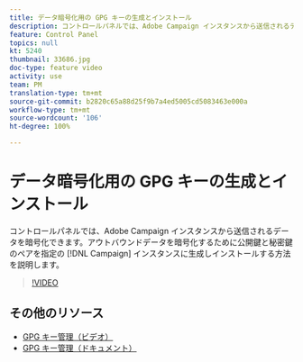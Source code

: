 ```yaml
---
title: データ暗号化用の GPG キーの生成とインストール
description: コントロールパネルでは、Adobe Campaign インスタンスから送信されるデータを暗号化できます。アウトバウンドデータを暗号化するために公開鍵と秘密鍵のペアを指定の Campaign インスタンスに生成しインストールする方法を説明します。
feature: Control Panel
topics: null
kt: 5240
thumbnail: 33686.jpg
doc-type: feature video
activity: use
team: PM
translation-type: tm+mt
source-git-commit: b2820c65a88d25f9b7a4ed5005cd5083463e000a
workflow-type: tm+mt
source-wordcount: '106'
ht-degree: 100%

---
```



# データ暗号化用の GPG キーの生成とインストール

コントロールパネルでは、Adobe Campaign インスタンスから送信されるデータを暗号化できます。アウトバウンドデータを暗号化するために公開鍵と秘密鍵のペアを指定の [!DNL Campaign] インスタンスに生成しインストールする方法を説明します。

>[!VIDEO](https://video.tv.adobe.com/v/36386?quality=12)

## その他のリソース

* [GPG キー管理（ビデオ）](./gpg-key-management-overview.md)
* [GPG キー管理（ドキュメント）](https://docs.adobe.com/content/help/ja-JP/control-panel/using/instances-settings/gpg-keys-management.html)
